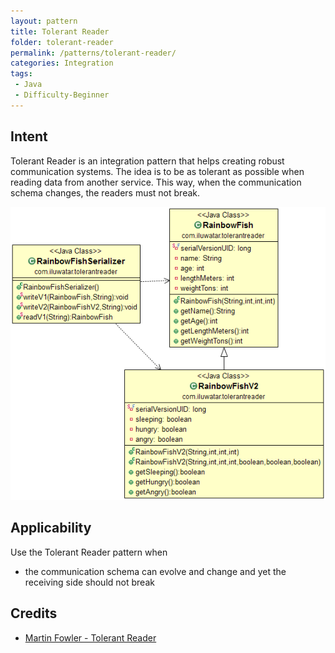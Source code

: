 ```yaml
---
layout: pattern
title: Tolerant Reader
folder: tolerant-reader
permalink: /patterns/tolerant-reader/
categories: Integration
tags:
 - Java
 - Difficulty-Beginner
---
```


## Intent
Tolerant Reader is an integration pattern that helps creating
robust communication systems. The idea is to be as tolerant as possible when
reading data from another service. This way, when the communication schema
changes, the readers must not break.

![alt text](./etc/tolerant-reader.png "Tolerant Reader")

## Applicability
Use the Tolerant Reader pattern when

* the communication schema can evolve and change and yet the receiving side should not break

## Credits

* [Martin Fowler - Tolerant Reader](http://martinfowler.com/bliki/TolerantReader.html)
